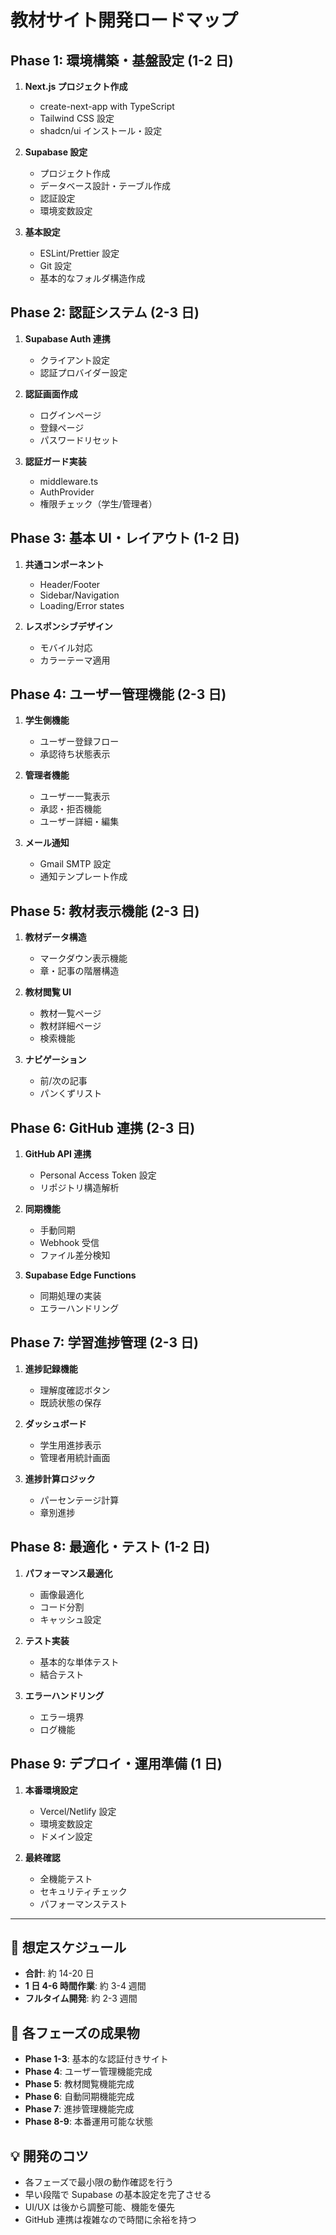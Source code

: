 # 教材サイト開発ロードマップ

## Phase 1: 環境構築・基盤設定 (1-2 日)

1. **Next.js プロジェクト作成**

   - create-next-app with TypeScript
   - Tailwind CSS 設定
   - shadcn/ui インストール・設定

2. **Supabase 設定**

   - プロジェクト作成
   - データベース設計・テーブル作成
   - 認証設定
   - 環境変数設定

3. **基本設定**
   - ESLint/Prettier 設定
   - Git 設定
   - 基本的なフォルダ構造作成

## Phase 2: 認証システム (2-3 日)

1. **Supabase Auth 連携**

   - クライアント設定
   - 認証プロバイダー設定

2. **認証画面作成**

   - ログインページ
   - 登録ページ
   - パスワードリセット

3. **認証ガード実装**
   - middleware.ts
   - AuthProvider
   - 権限チェック（学生/管理者）

## Phase 3: 基本 UI・レイアウト (1-2 日)

1. **共通コンポーネント**

   - Header/Footer
   - Sidebar/Navigation
   - Loading/Error states

2. **レスポンシブデザイン**
   - モバイル対応
   - カラーテーマ適用

## Phase 4: ユーザー管理機能 (2-3 日)

1. **学生側機能**

   - ユーザー登録フロー
   - 承認待ち状態表示

2. **管理者機能**

   - ユーザー一覧表示
   - 承認・拒否機能
   - ユーザー詳細・編集

3. **メール通知**
   - Gmail SMTP 設定
   - 通知テンプレート作成

## Phase 5: 教材表示機能 (2-3 日)

1. **教材データ構造**

   - マークダウン表示機能
   - 章・記事の階層構造

2. **教材閲覧 UI**

   - 教材一覧ページ
   - 教材詳細ページ
   - 検索機能

3. **ナビゲーション**
   - 前/次の記事
   - パンくずリスト

## Phase 6: GitHub 連携 (2-3 日)

1. **GitHub API 連携**

   - Personal Access Token 設定
   - リポジトリ構造解析

2. **同期機能**

   - 手動同期
   - Webhook 受信
   - ファイル差分検知

3. **Supabase Edge Functions**
   - 同期処理の実装
   - エラーハンドリング

## Phase 7: 学習進捗管理 (2-3 日)

1. **進捗記録機能**

   - 理解度確認ボタン
   - 既読状態の保存

2. **ダッシュボード**

   - 学生用進捗表示
   - 管理者用統計画面

3. **進捗計算ロジック**
   - パーセンテージ計算
   - 章別進捗

## Phase 8: 最適化・テスト (1-2 日)

1. **パフォーマンス最適化**

   - 画像最適化
   - コード分割
   - キャッシュ設定

2. **テスト実装**

   - 基本的な単体テスト
   - 結合テスト

3. **エラーハンドリング**
   - エラー境界
   - ログ機能

## Phase 9: デプロイ・運用準備 (1 日)

1. **本番環境設定**

   - Vercel/Netlify 設定
   - 環境変数設定
   - ドメイン設定

2. **最終確認**
   - 全機能テスト
   - セキュリティチェック
   - パフォーマンステスト

---

## 📅 想定スケジュール

- **合計**: 約 14-20 日
- **1 日 4-6 時間作業**: 約 3-4 週間
- **フルタイム開発**: 約 2-3 週間

## 🎯 各フェーズの成果物

- **Phase 1-3**: 基本的な認証付きサイト
- **Phase 4**: ユーザー管理機能完成
- **Phase 5**: 教材閲覧機能完成
- **Phase 6**: 自動同期機能完成
- **Phase 7**: 進捗管理機能完成
- **Phase 8-9**: 本番運用可能な状態

## 💡 開発のコツ

- 各フェーズで最小限の動作確認を行う
- 早い段階で Supabase の基本設定を完了させる
- UI/UX は後から調整可能、機能を優先
- GitHub 連携は複雑なので時間に余裕を持つ
